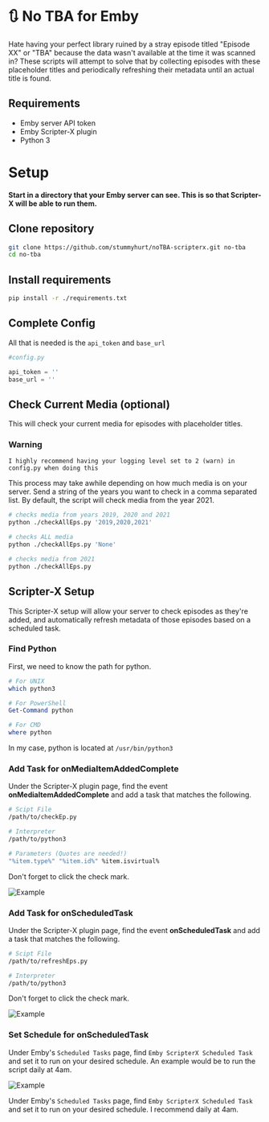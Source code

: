 # 🔃 No TBA for Emby

Hate having your perfect library ruined by a stray episode titled "Episode XX" or "TBA" because the data wasn't available at the time it was scanned in? These scripts will attempt to solve that by collecting episodes with these placeholder titles and periodically refreshing their metadata until an actual title is found.

## Requirements

* Emby server API token
* Emby Scripter-X plugin
* Python 3

# Setup

**Start in a directory that your Emby server can see. This is so that Scripter-X will be able to run them.**

## Clone repository

```bash
git clone https://github.com/stummyhurt/noTBA-scripterx.git no-tba
cd no-tba
```

## Install requirements

```bash
pip install -r ./requirements.txt
```

## Complete Config

All that is needed is the `api_token` and `base_url`

```python
#config.py

api_token = ''
base_url = ''
```

## Check Current Media (optional)

This will check your current media for episodes with placeholder titles.

### **Warning**
```
I highly recommend having your logging level set to 2 (warn) in config.py when doing this
```

This process may take awhile depending on how much media is on your server. Send a string of the years you want to check in a comma separated list. By default, the script will check media from the year 2021.

```bash 
# checks media from years 2019, 2020 and 2021
python ./checkAllEps.py '2019,2020,2021'

# checks ALL media
python ./checkAllEps.py 'None'

# checks media from 2021
python ./checkAllEps.py
```

## Scripter-X Setup

This Scripter-X setup will allow your server to check episodes as they're added, and automatically refresh metadata of those episodes based on a scheduled task.

### Find Python

First, we need to know the path for python.

```bash
# For UNIX
which python3
```
```powershell
# For PowerShell
Get-Command python

# For CMD
where python
```

In my case, python is located at `/usr/bin/python3`

### Add Task for **onMediaItemAddedComplete**

Under the Scripter-X plugin page, find the event **onMediaItemAddedComplete** and add a task that matches the following.

```bash
# Scipt File
/path/to/checkEp.py

# Interpreter
/path/to/python3

# Parameters (Quotes are needed!)
"%item.type%" "%item.id%" %item.isvirtual%
```
Don't forget to click the check mark.

![Example](https://i.imgur.com/3Jyha6r.png)

### Add Task for **onScheduledTask**

Under the Scripter-X plugin page, find the event **onScheduledTask** and add a task that matches the following.

```bash
# Scipt File
/path/to/refreshEps.py

# Interpreter
/path/to/python3
```
Don't forget to click the check mark.

![Example](https://i.imgur.com/aqgIy78.png)

### Set Schedule for **onScheduledTask**

Under Emby's `Scheduled Tasks` page, find `Emby ScripterX Scheduled Task` and set it to run on your desired schedule. An example would be to run the script daily at 4am.

![Example](https://i.imgur.com/GZdjkQv.png)

Under Emby's `Scheduled Tasks` page, find `Emby ScripterX Scheduled Task` and set it to run on your desired schedule. I recommend daily at 4am.
